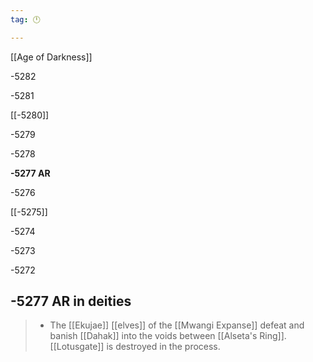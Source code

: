 ```yaml
---
tag: 🕛

---
```

[[Age of Darkness]]


-5282

-5281

[[-5280]]

-5279

-5278

**-5277 AR**

-5276

[[-5275]]

-5274

-5273

-5272



## -5277 AR in deities

>  - The [[Ekujae]] [[elves]] of the [[Mwangi Expanse]] defeat and banish [[Dahak]] into the voids between [[Alseta's Ring]]. [[Lotusgate]] is destroyed in the process.






